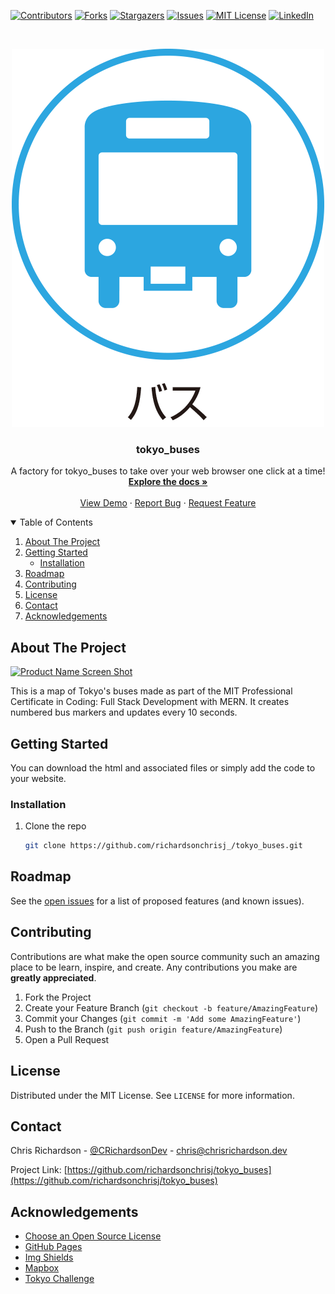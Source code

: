 [![Contributors][contributors-shield]][contributors-url]
[![Forks][forks-shield]][forks-url]
[![Stargazers][stars-shield]][stars-url]
[![Issues][issues-shield]][issues-url]
[![MIT License][license-shield]][license-url]
[![LinkedIn][linkedin-shield]][linkedin-url]



<!-- PROJECT LOGO -->
<br />
<p align="center">
  <a href="https://github.com/richardsonchrisj/tokyo_buses">
    <img src="images/logo.png" alt="Logo">
  </a>

  <h3 align="center">tokyo_buses</h3>

  <p align="center">
   A factory for tokyo_buses to take over your web browser one click at a time!
    <br />
    <a href="https://github.com/richardsonchrisj/tokyo_buses"><strong>Explore the docs »</strong></a>
    <br />
    <br />
    <a href="https://github.com/richardsonchrisj/tokyo_buses">View Demo</a>
    ·
    <a href="https://github.com/richardsonchrisj/tokyo_buses/issues">Report Bug</a>
    ·
    <a href="https://github.com/richardsonchrisj/tokyo_buses/issues">Request Feature</a>
  </p>
</p>

<!-- TABLE OF CONTENTS -->
<details open="open">
  <summary>Table of Contents</summary>
  <ol>
    <li>
      <a href="#about-the-project">About The Project</a>
    </li>
    <li>
      <a href="#getting-started">Getting Started</a>
      <ul>
         <li><a href="#installation">Installation</a></li>
      </ul>
    </li>
    <li><a href="#roadmap">Roadmap</a></li>
    <li><a href="#contributing">Contributing</a></li>
    <li><a href="#license">License</a></li>
    <li><a href="#contact">Contact</a></li>
    <li><a href="#acknowledgements">Acknowledgements</a></li>
  </ol>
</details>

<!-- ABOUT THE PROJECT -->
## About The Project

[![Product Name Screen Shot][product-screenshot]](https://chrisrichardson.dev)

This is a map of Tokyo's buses made as part of the MIT Professional Certificate in Coding: Full Stack Development with MERN. It creates numbered bus markers and updates every 10 seconds.

<!-- GETTING STARTED -->
## Getting Started

You can download the html and associated files or simply add the code to your website.

### Installation

1. Clone the repo
   ```sh
   git clone https://github.com/richardsonchrisj_/tokyo_buses.git
   ```

<!-- ROADMAP -->
## Roadmap

See the [open issues](https://github.com/richardsonchrisj/tokyo_buses/issues) for a list of proposed features (and known issues).

<!-- CONTRIBUTING -->
## Contributing

Contributions are what make the open source community such an amazing place to be learn, inspire, and create. Any contributions you make are **greatly appreciated**.

1. Fork the Project
2. Create your Feature Branch (`git checkout -b feature/AmazingFeature`)
3. Commit your Changes (`git commit -m 'Add some AmazingFeature'`)
4. Push to the Branch (`git push origin feature/AmazingFeature`)
5. Open a Pull Request

<!-- LICENSE -->
## License

Distributed under the MIT License. See `LICENSE` for more information.

<!-- CONTACT -->
## Contact

Chris Richardson - [@CRichardsonDev](https://twitter.com/CRichardsonDev) - chris@chrisrichardson.dev

Project Link: [https://github.com/richardsonchrisj/tokyo_buses](https://github.com/richardsonchrisj/tokyo_buses)



<!-- ACKNOWLEDGEMENTS -->
## Acknowledgements
* [Choose an Open Source License](https://choosealicense.com)
* [GitHub Pages](https://pages.github.com)
* [Img Shields](https://shields.io)
* [Mapbox](https://mapbox.com)
* [Tokyo Challenge](https://tokyochallenge.odpt.org/en/index.html.com)


<!-- MARKDOWN LINKS & IMAGES -->
<!-- https://www.markdownguide.org/basic-syntax/#reference-style-links -->
[contributors-shield]: https://img.shields.io/github/contributors/richardsonchrisj/tokyo_buses.svg?style=for-the-badge
[contributors-url]: https://github.com/richardsonchrisj/tokyo_buses/graphs/contributors
[forks-shield]: https://img.shields.io/github/forks/richardsonchrisj/tokyo_buses.svg?style=for-the-badge
[forks-url]: https://github.com/richardsonchrisj/tokyo_buses/network/members
[stars-shield]: https://img.shields.io/github/stars/richardsonchrisj/tokyo_buses.svg?style=for-the-badge
[stars-url]: https://github.com/richardsonchrisj/tokyo_buses/stargazers
[issues-shield]: https://img.shields.io/github/issues/richardsonchrisj/tokyo_buses.svg?style=for-the-badge
[issues-url]: https://github.com/richardsonchrisj/tokyo_buses/issues
[license-shield]: https://img.shields.io/github/license/richardsonchrisj/tokyo_buses.svg?style=for-the-badge
[license-url]: https://github.com/richardsonchrisj/tokyo_buses/blob/master/LICENSE.txt
[linkedin-shield]: https://img.shields.io/badge/-LinkedIn-black.svg?style=for-the-badge&logo=linkedin&colorB=555
[linkedin-url]: https://linkedin.com/in/richardsonchrisj
[product-screenshot]: images/screenshot.png
